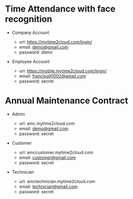 # Time Attendance with face recognition

  - Company Account
    - url: https://mytime2cloud.com/login/
    - email: demo@gmail.com
    - password: demo
   
  - Employee Account
    - url: https://mobile.mytime2cloud.com/login/
    - email: francisgill1002@gmail.com
    - password: secret

# Annual Maintenance Contract
  
  - Admin
    - url: amc.mytime2cloud.com
    - email: demo@gmail.com
    - password: secret
   
  - Customer
    - url: amccustomer.mytime2cloud.com
    - email: customer@gmail.com
    - password: secret
   
  - Technician
    - url: amctechnician.mytime2cloud.com
    - email: technician@gmail.com
    - password: secret

      
